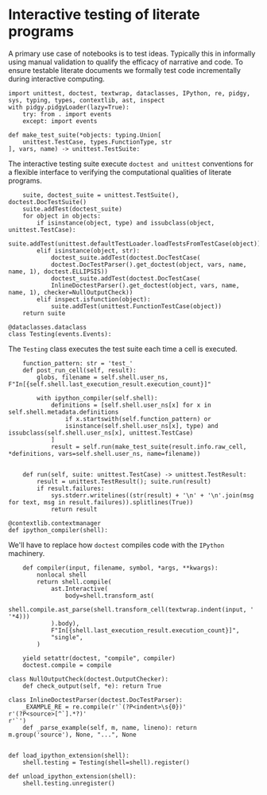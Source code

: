 # Interactive testing of literate programs

A primary use case of notebooks is to test ideas. Typically this in informally using
manual validation to qualify the efficacy of narrative and code. To ensure testable literate documents
we formally test code incrementally during interactive computing.

    import unittest, doctest, textwrap, dataclasses, IPython, re, pidgy, sys, typing, types, contextlib, ast, inspect
    with pidgy.pidgyLoader(lazy=True):
        try: from . import events
        except: import events

    def make_test_suite(*objects: typing.Union[
        unittest.TestCase, types.FunctionType, str
    ], vars, name) -> unittest.TestSuite:

The interactive testing suite execute `doctest and unittest` conventions
for a flexible interface to verifying the computational qualities of literate programs.

        suite, doctest_suite = unittest.TestSuite(), doctest.DocTestSuite()
        suite.addTest(doctest_suite)
        for object in objects:
            if isinstance(object, type) and issubclass(object, unittest.TestCase):
                suite.addTest(unittest.defaultTestLoader.loadTestsFromTestCase(object))
            elif isinstance(object, str):
                doctest_suite.addTest(doctest.DocTestCase(
                doctest.DocTestParser().get_doctest(object, vars, name, name, 1), doctest.ELLIPSIS))
                doctest_suite.addTest(doctest.DocTestCase(
                InlineDoctestParser().get_doctest(object, vars, name, name, 1), checker=NullOutputCheck))
            elif inspect.isfunction(object):
                suite.addTest(unittest.FunctionTestCase(object))
        return suite

    @dataclasses.dataclass
    class Testing(events.Events):

The `Testing` class executes the test suite each time a cell is executed.

        function_pattern: str = 'test_'
        def post_run_cell(self, result):
            globs, filename = self.shell.user_ns, F"In[{self.shell.last_execution_result.execution_count}]"

            with ipython_compiler(self.shell):
                definitions = [self.shell.user_ns[x] for x in self.shell.metadata.definitions
                    if x.startswith(self.function_pattern) or
                    isinstance(self.shell.user_ns[x], type) and issubclass(self.shell.user_ns[x], unittest.TestCase)
                ]
                result = self.run(make_test_suite(result.info.raw_cell, *definitions, vars=self.shell.user_ns, name=filename))


        def run(self, suite: unittest.TestCase) -> unittest.TestResult:
            result = unittest.TestResult(); suite.run(result)
            if result.failures:
                sys.stderr.writelines((str(result) + '\n' + '\n'.join(msg for text, msg in result.failures)).splitlines(True))
                return result

    @contextlib.contextmanager
    def ipython_compiler(shell):

We'll have to replace how `doctest` compiles code with the `IPython` machinery.

        def compiler(input, filename, symbol, *args, **kwargs):
            nonlocal shell
            return shell.compile(
                ast.Interactive(
                    body=shell.transform_ast(
                    shell.compile.ast_parse(shell.transform_cell(textwrap.indent(input, ' '*4)))
                ).body),
                F"In[{shell.last_execution_result.execution_count}]",
                "single",
            )

        yield setattr(doctest, "compile", compiler)
        doctest.compile = compile

    class NullOutputCheck(doctest.OutputChecker):
        def check_output(self, *e): return True

    class InlineDoctestParser(doctest.DocTestParser):
        _EXAMPLE_RE = re.compile(r'`(?P<indent>\s{0})'
    r'(?P<source>[^`].*?)'
    r'`')
        def _parse_example(self, m, name, lineno): return m.group('source'), None, "...", None


    def load_ipython_extension(shell):
        shell.testing = Testing(shell=shell).register()

    def unload_ipython_extension(shell):
        shell.testing.unregister()
